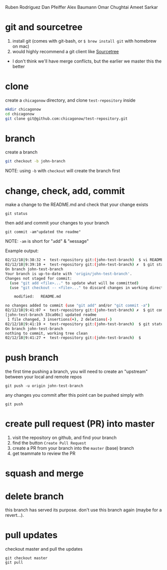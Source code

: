 ﻿Ruben Rodriguez
Dan Pfeiffer
Alex Baumann
Omar Chughtai
Ameet Sarkar


# git and sourcetree
1. install git (comes with git-bash, or `$ brew install git` with homebrew on mac)
2. would highly recommend a git client like [Sourcetree](https://confluence.atlassian.com/get-started-with-sourcetree/install-and-set-up-sourcetree-847359043.html)
* I don't think we'll have merge conflicts, but the earlier we master this the better

# clone
create a `chicagonow` directory, and clone `test-repository` inside
```sh 
mkdir chicagonow
cd chicagonow
git clone git@github.com:chicagonow/test-repository.git
```

# branch
create a branch
```sh
git checkout -b john-branch
```

NOTE: using `-b` with `checkout` will create the branch first

# change, check, add, commit
make a change to the README.md and check that your change exists
```
git status
```
then add and commit your changes to your branch
```
git commit -am"updated the readme"
```

NOTE: `-am` is short for "`a`dd" & "`m`essage"

Example output:
```bash
02/12/18|9:38:32 ➜  test-repository git:(john-test-branch)  $ vi README.md
02/12/18|9:39:10 ➜  test-repository git:(john-test-branch) ✗  $ git status
On branch john-test-branch
Your branch is up-to-date with 'origin/john-test-branch'.
Changes not staged for commit:
  (use "git add <file>..." to update what will be committed)
  (use "git checkout -- <file>..." to discard changes in working directory)

	modified:   README.md

no changes added to commit (use "git add" and/or "git commit -a")
02/12/18|9:41:07 ➜  test-repository git:(john-test-branch) ✗  $ git commit -am"updated readme"
[john-test-branch 33ca06c] updated readme
 1 file changed, 3 insertions(+), 2 deletions(-)
02/12/18|9:41:19 ➜  test-repository git:(john-test-branch)  $ git status
On branch john-test-branch
nothing to commit, working tree clean
02/12/18|9:41:27 ➜  test-repository git:(john-test-branch)  $
```

# push branch
the first time pushing a branch, you will need to create an "upstream" between your local and remote repos
```
git push -u origin john-test-branch
```
any changes you commit after this point can be pushed simply with
```
git push
```

# create pull request (PR) into master
1. visit the repository on github, and find your branch
2. find the button `Create Pull Request`
3. create a PR from your branch into the `master` (base) branch
4. get teammate to review the PR

# squash and merge

# delete branch
this branch has served its purpose. don't use this branch again (maybe for a revert...).

# pull updates
checkout master and pull the updates
```
git checkout master
git pull
```

